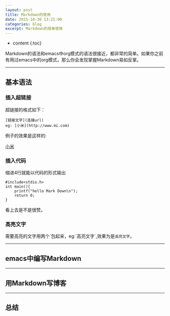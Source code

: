 ```yaml
---
layout: post
title: Markdown的使用
date: 2015-10-30 13:21:00
categories: blog
excerpt: Markdown的简单使用
---
```


* content
{:toc}

Markdown的语法和emacs中org模式的语法很接近，都非常的简单。如果你之前有用过emacs中的org模式，那么你会发现掌握Markdown易如反掌。

---

## 基本语法

### 插入超链接

超链接的格式如下：

    [链接文字](连接url)
	eg: [小米](http://www.mi.com)
	
例子的效果是这样的:

[小米](http://www.mi.com)

### 插入代码

缩进4行就能以代码的形式输出

    #include<stdio.h>
    int main(){
        printf("hello Mark Down\n");
        return 0;
    }

看上去是不是很赞。

### 高亮文字

需要高亮的文字用两个\`包起来，eg:\`高亮文字\`,效果为是`高亮文字`。

---

## emacs中编写Markdown

---

## 用Markdown写博客

---

## 总结
